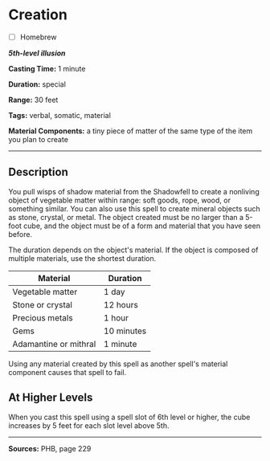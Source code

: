 # Creation

- [ ] Homebrew

***5th-level illusion***

**Casting Time:** 1 minute

**Duration:** special

**Range:** 30 feet

**Tags:** verbal, somatic, material

**Material Components:** a tiny piece of matter of the same type of the item you plan to create

---

## Description
You pull wisps of shadow material from the Shadowfell to create a nonliving object of vegetable matter within range: soft goods, rope, wood, or something similar.
You can also use this spell to create mineral objects such as stone, crystal, or metal.
The object created must be no larger than a 5-foot cube, and the object must be of a form and material that you have seen before.

The duration depends on the object's material.
If the object is composed of multiple materials, use the shortest duration.

| Material              | Duration   |
|-----------------------|------------|
| Vegetable matter      | 1 day      |
| Stone or crystal      | 12 hours   |
| Precious metals       | 1 hour     |
| Gems                  | 10 minutes |
| Adamantine or mithral | 1 minute   |

Using any material created by this spell as another spell's material component causes that spell to fail.

## At Higher Levels
When you cast this spell using a spell slot of 6th level or higher, the cube increases by 5 feet for each slot level above 5th.

---

**Sources:** PHB, page 229
